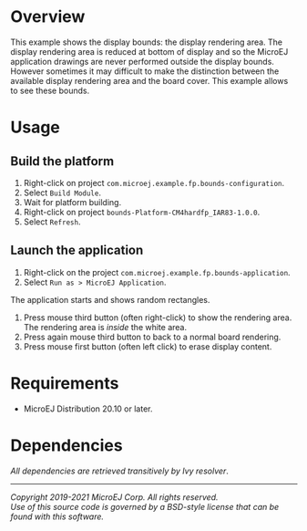 # Overview
This example shows the display bounds: the display rendering area. The display rendering area is reduced at bottom of display and so the MicroEJ application drawings are never performed outside the display bounds. However sometimes it may  difficult to make the distinction between the available display rendering area and the board cover. This example allows to see these bounds. 

# Usage

## Build the platform
1. Right-click on project `com.microej.example.fp.bounds-configuration`.
2. Select `Build Module`.
3. Wait for platform building. 
4. Right-click on project `bounds-Platform-CM4hardfp_IAR83-1.0.0`.
5. Select `Refresh`.

## Launch the application
1. Right-click on the project `com.microej.example.fp.bounds-application`.
2. Select `Run as > MicroEJ Application`.

The application starts and shows random rectangles. 

1. Press mouse third button (often right-click) to show the rendering area. The rendering area is _inside_ the white area.
2. Press again mouse third button to back to a normal board rendering.
3. Press mouse first button (often left click) to erase display content.

# Requirements
* MicroEJ Distribution 20.10 or later.

# Dependencies
_All dependencies are retrieved transitively by Ivy resolver_.

---
_Copyright 2019-2021 MicroEJ Corp. All rights reserved._  
_Use of this source code is governed by a BSD-style license that can be found with this software._  
